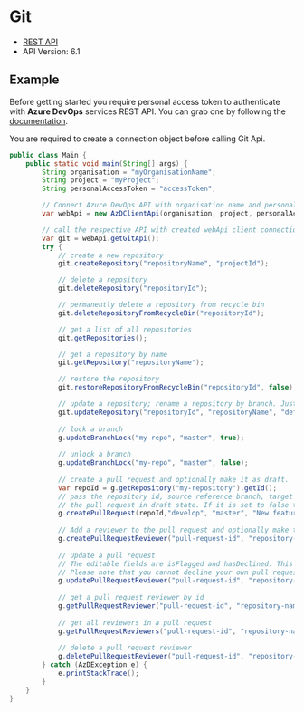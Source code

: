 # Git

- [REST API](https://docs.microsoft.com/en-us/rest/api/azure/devops/git/?view=azure-devops-rest-6.1)
- API Version: 6.1

## Example

Before getting started you require personal access token to authenticate with **Azure DevOps** services REST API.
You can grab one by following the [documentation](https://docs.microsoft.com/en-us/azure/devops/organizations/accounts/use-personal-access-tokens-to-authenticate?WT.mc_id=docs-github-dbrown&view=azure-devops&tabs=preview-page).

You are required to create a connection object before calling Git Api.

```java
public class Main {
    public static void main(String[] args) {
        String organisation = "myOrganisationName";
        String project = "myProject";
        String personalAccessToken = "accessToken";

        // Connect Azure DevOps API with organisation name and personal access token.
        var webApi = new AzDClientApi(organisation, project, personalAccessToken);

        // call the respective API with created webApi client connection object;
        var git = webApi.getGitApi();
        try {
            // create a new repository
            git.createRepository("repositoryName", "projectId");

            // delete a repository
            git.deleteRepository("repositoryId");

            // permanently delete a repository from recycle bin
            git.deleteRepositoryFromRecycleBin("repositoryId");

            // get a list of all repositories
            git.getRepositories();

            // get a repository by name
            git.getRepository("repositoryName");

            // restore the repository
            git.restoreRepositoryFromRecycleBin("repositoryId", false);

            // update a repository; rename a repository by branch. Just pass the branch name as main/develop;
            git.updateRepository("repositoryId", "repositoryName", "defaultBranchName");
            
            // lock a branch
            g.updateBranchLock("my-repo", "master", true);
            
            // unlock a branch
            g.updateBranchLock("my-repo", "master", false);
            
            // create a pull request and optionally make it as draft.
            var repoId = g.getRepository("my-repository").getId();
            // pass the repository id, source reference branch, target reference branch, title, description and set the isDraft to true to create
            // the pull request in draft state. If it is set to false the pull request will be published.
            g.createPullRequest(repoId,"develop", "master", "New feature", "Adding new feature", true);
            
            // Add a reviewer to the pull request and optionally make them as required
            g.createPullRequestReviewer("pull-request-id", "repository-name", "reviewer-id", 0, true);
            
            // Update a pull request
            // The editable fields are isFlagged and hasDeclined. This means you can either flag a pull request or decline it.
            // Please note that you cannot decline your own pull request.
            g.updatePullRequestReviewer("pull-request-id", "repository-name", "reviewer-id", true, false);
            
            // get a pull request reviewer by id
            g.getPullRequestReviewer("pull-request-id", "repository-name", "reviewer-id");
            
            // get all reviewers in a pull request
            g.getPullRequestReviewers("pull-request-id", "repository-name");
            
            // delete a pull request reviewer
            g.deletePullRequestReviewer("pull-request-id", "repository-name", "reviewer-id");
        } catch (AzDException e) {
            e.printStackTrace();
        }
    }
}
```